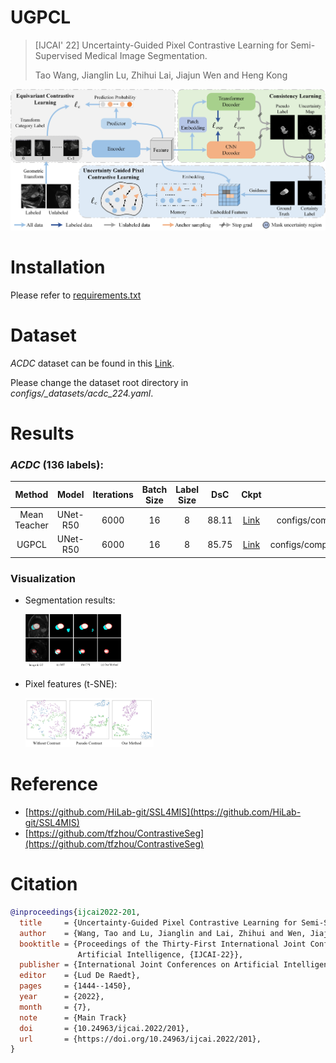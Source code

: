 # UGPCL

> [IJCAI' 22] Uncertainty-Guided Pixel Contrastive Learning for Semi-Supervised Medical Image Segmentation.
> 
> Tao Wang, Jianglin Lu, Zhihui Lai, Jiajun Wen and Heng Kong

![](pics/overview.jpg)

# Installation
Please refer to [requirements.txt](requirements.txt)

# Dataset
*ACDC* dataset can be found in this [Link](https://github.com/HiLab-git/SSL4MIS/tree/master/data/ACDC).

Please change the dataset root directory in _configs/\_datasets/acdc_224.yaml_.

# Results

### *ACDC* (136 labels):

|    Method    |  Model   | Iterations | Batch Size | Label Size |  DsC  |                             Ckpt                             |                     Config File                     |
| :----------: | :------: | :--------: | :--------: | :--------: | :---: | :----------------------------------------------------------: | :-------------------------------------------------: |
| Mean Teacher | UNet-R50 |    6000    |     16     |     8      | 88.11 | [Link](https://drive.google.com/file/d/1mWKKoeZbSlf6DNxqnoypr50ialPMqFYL/view?usp=sharing) |  configs/comparison_acdc_224_136/mt_unet_r50.yaml   |
|    UGPCL     | UNet-R50 |    6000    |     16     |     8      | 85.75 | [Link](https://drive.google.com/file/d/1T8T6g_xiJWGetQhZeFMNG2q7dzmYyN4s/view?usp=sharing) | configs/comparison_acdc_224_136/ugpcl_unet_r50.yaml |

### Visualization

- Segmentation results:

  <img src="pics/preds.jpg" style="zoom: 15%;" />

- Pixel features (t-SNE):

  <img src="pics/show_feats.jpg" style="zoom: 20%;" />


# Reference
- [https://github.com/HiLab-git/SSL4MIS](https://github.com/HiLab-git/SSL4MIS)
- [https://github.com/tfzhou/ContrastiveSeg](https://github.com/tfzhou/ContrastiveSeg)

# Citation
```bibtex
@inproceedings{ijcai2022-201,
  title     = {Uncertainty-Guided Pixel Contrastive Learning for Semi-Supervised Medical Image Segmentation},
  author    = {Wang, Tao and Lu, Jianglin and Lai, Zhihui and Wen, Jiajun and Kong, Heng},
  booktitle = {Proceedings of the Thirty-First International Joint Conference on
               Artificial Intelligence, {IJCAI-22}},
  publisher = {International Joint Conferences on Artificial Intelligence Organization},
  editor    = {Lud De Raedt},
  pages     = {1444--1450},
  year      = {2022},
  month     = {7},
  note      = {Main Track}
  doi       = {10.24963/ijcai.2022/201},
  url       = {https://doi.org/10.24963/ijcai.2022/201},
}
```
